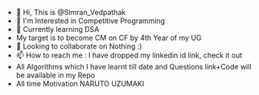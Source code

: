 - 👋 Hi, This is @Simran_Vedpathak
- 👀 I'm Interested in Competitive Programming
- 🌱 Currently learning DSA
- My target is to become CM on CF by 4th Year of my UG
- 💞 Looking to collaborate on Nothing :)
- 📫 How to reach me : I have dropped my linkedin id link, check it out
- All Algorithms which I have learnt till date and Questions link+Code will be available in my Repo
- All time Motivation NARUTO UZUMAKI

<!---
SimranSv/SimranSv is a ✨ special ✨ repository because its `README.md` (this file) appears on your GitHub profile.
You can click the Preview link to take a look at your changes.
--->
